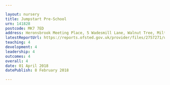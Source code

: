 ```yaml
---

layout: nursery
title: Jumpstart Pre-School
urn: 141828
postcode: MK7 7ED
address: Heronsbrook Meeting Place, 5 Wadesmill Lane, Walnut Tree, Milton Keynes, Buckinghamshire, MK7 7ED
latestReportUrl: https://reports.ofsted.gov.uk/provider/files/2757271/urn/141828.pdf
teaching: 4
development: 4
leadership: 4
outcomes: 4
overall: 4
date: 01 April 2018 
datePublish: 8 February 2018

---
```

